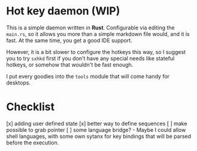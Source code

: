 # Hot key daemon (WIP)

This is a simple daemon written in **Rust**.
Configurable via editing the `main.rs`, so it allows you more than a simple markdown file would, and it is fast.
At the same time, you get a good IDE support.

However, it is a bit slower to configure the hotkeys this way, so I suggest you to try `sxhkd` first if you don't have any special needs like stateful hotkeys, or somehow that wouldn't be fast enough.

I put every goodies into the `tools` module that will come handy for desktops.

# Checklist

[x] adding user defined state
[x] better way to define sequences
[ ] make possible to grab pointer
[ ] some language bridge? - Maybe I could allow shell languages, with some own sytanx for key bindings that will be parsed before the execution.
